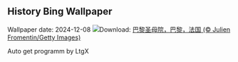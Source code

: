## History Bing Wallpaper
Wallpaper date: 2024-12-08
![](https://www.bing.com/th?id=OHR.ReopeningNotreDame_ZH-CN6512133762_UHD.jpg&w=1000)Download: [巴黎圣母院，巴黎，法国 (© Julien Fromentin/Getty Images)](https://www.bing.com/th?id=OHR.ReopeningNotreDame_ZH-CN6512133762_UHD.jpg)

Auto get programm by LtgX
